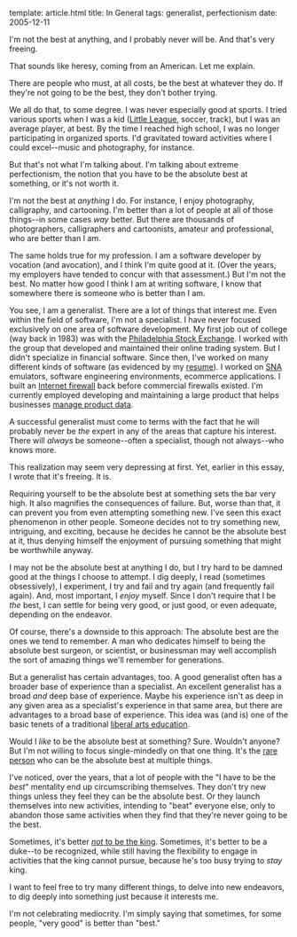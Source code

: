 template: article.html
title: In General
tags: generalist, perfectionism
date: 2005-12-11

I'm not the best at anything, and I probably never will be. And
that's very freeing.

That sounds like heresy, coming from an American. Let me explain.

There are people who must, at all costs, be the best at whatever
they do. If they're not going to be the best, they don't bother
trying.

We all do that, to some degree. I was never especially good at sports. I
tried various sports when I was a kid ([Little League][], soccer, track),
but I was an average player, at best. By the time I reached high school, I
was no longer participating in organized sports. I'd gravitated toward
activities where I could excel--music and photography, for instance.

But that's not what I'm talking about. I'm talking about extreme
perfectionism, the notion that you have to be the absolute best at
something, or it's not worth it.

I'm not the best at *anything* I do. For instance, I enjoy
photography, calligraphy, and cartooning. I'm better than a lot of
people at all of those things--in some cases *way* better. But
there are thousands of photographers, calligraphers and
cartoonists, amateur and professional, who are better than I am.

The same holds true for my profession. I am a software developer by
vocation (and avocation), and I think I'm quite good at it. (Over
the years, my employers have tended to concur with that
assessment.) But I'm not the best. No matter how good I think I am
at writing software, I know that somewhere there is someone who is
better than I am.

You see, I am a generalist. There are a lot of things that interest me.
Even within the field of software, I'm not a specialist. I have never
focused exclusively on one area of software development. My first job out
of college (way back in 1983) was with the [Philadelphia Stock Exchange][].
I worked with the group that developed and maintained their online trading
system. But I didn't specialize in financial software. Since then, I've
worked on many different kinds of software (as evidenced by my [resume][]).
I worked on [SNA][] emulators, software engineering environments, ecommerce
applications. I built an [Internet firewall][] back before commercial
firewalls existed. I'm currently employed developing and maintaining a
large product that helps businesses [manage product data][].

A successful generalist must come to terms with the fact that he
will probably never be *the* expert in any of the areas that
capture his interest. There will *always* be someone--often a
specialist, though not always--who knows more.

This realization may seem very depressing at first. Yet, earlier in
this essay, I wrote that it's freeing. It is.

Requiring yourself to be the absolute best at something sets the
bar very high. It also magnifies the consequences of failure. But,
worse than that, it can prevent you from even attempting something
new. I've seen this exact phenomenon in other people. Someone
decides not to try something new, intriguing, and exciting, because
he decides he cannot be the absolute best at it, thus denying
himself the enjoyment of pursuing something that might be
worthwhile anyway.

I may not be the absolute best at anything I do, but I try hard to
be damned good at the things I choose to attempt. I dig deeply, I
read (sometimes obsessively), I experiment, I try and fail and try
again (and frequently fail again). And, most important, I *enjoy*
myself. Since I don't require that I be *the* best, I can settle
for being very good, or just good, or even adequate, depending on
the endeavor.

Of course, there's a downside to this approach: The absolute best
are the ones we tend to remember. A man who dedicates himself to
being the absolute best surgeon, or scientist, or businessman may
well accomplish the sort of amazing things we'll remember for
generations.

But a generalist has certain advantages, too. A good generalist often has a
broader base of experience than a specialist. An excellent generalist has a
broad *and* deep base of experience. Maybe his experience isn't as deep in
any given area as a specialist's experience in that same area, but there
are advantages to a broad base of experience. This idea was (and is) one of
the basic tenets of a traditional [liberal arts education][].

Would I *like* to be the absolute best at something? Sure. Wouldn't anyone?
But I'm not willing to focus single-mindedly on that one thing. It's the
[rare person][] who can be the absolute best at multiple things.

I've noticed, over the years, that a lot of people with the "I have to be
the *best*" mentality end up circumscribing themselves. They don't try new
things unless they feel they can be the absolute best. Or they launch
themselves into new activities, intending to "beat" everyone else, only to
abandon those same activities when they find that they're never going to be
the best.

Sometimes, it's better [*not* to be the king][]. Sometimes, it's better to
be a duke--to be recognized, while still having the flexibility to engage
in activities that the king cannot pursue, because he's too busy trying to
*stay* king.

I want to feel free to try many different things, to delve into new
endeavors, to dig deeply into something just because it interests
me.

I'm not celebrating mediocrity. I'm simply saying that sometimes, for some
people, "very good" is better than "best."

[Little League]: http://www.littleleague.org/
[Philadelphia Stock Exchange]: http://www.phlx.com/
[resume]: http://www.clapper.org/bmc/resume/
[SNA]: http://pclt.cis.yale.edu/pclt/COMM/SNA.HTM
[Internet firewall]: http://www.interhack.net/pubs/fwfaq/
[manage product data]: http://www.fulltilt.com/pim/overview/index.html
[liberal arts education]: http://ascweb.unl.edu/students/liberal.html
[rare person]: http://www.mos.org/leonardo/
[*not* to be the king]: http://www.robertsilvey.com/notes/2004/09/its_good_to_be_.html
